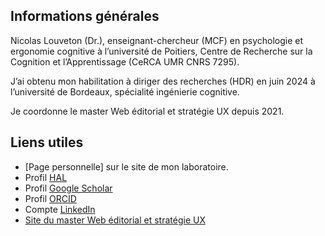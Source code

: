 ## Informations générales

Nicolas Louveton (Dr.), enseignant-chercheur (MCF) en psychologie et ergonomie cognitive à l’université de Poitiers, Centre de Recherche sur la Cognition et l’Apprentissage (CeRCA UMR CNRS 7295).

J’ai obtenu mon habilitation à diriger des recherches (HDR) en juin 2024 à l’université de Bordeaux, spécialité ingénierie cognitive.

Je coordonne le master Web éditorial et stratégie UX depuis 2021.

## Liens utiles

- [Page personnelle] sur le site de mon laboratoire.
- Profil [HAL](https://cv.hal.science/nicolas-louveton)
- Profil [Google Scholar](https://scholar.google.com/citations?user=2898Rz8AAAAJ&hl=fr)
- Profil [ORCID](https://orcid.org/0000-0002-9021-2589)
- Compte [LinkedIn](https://www.linkedin.com/in/nicolas-louveton-83b0a2223)
- [Site du master Web éditorial et stratégie UX](#)
